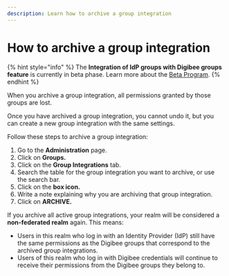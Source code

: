 ```yaml
---
description: Learn how to archive a group integration
---
```


# How to archive a group integration

{% hint style="info" %}
The **Integration of IdP groups with Digibee groups** **feature** is currently in beta phase. Learn more about the [Beta Program](https://docs.digibee.com/documentation/general/beta-program).
{% endhint %}

When you archive a group integration, all permissions granted by those groups are lost.

Once you have archived a group integration, you cannot undo it, but you can create a new group integration with the same settings.

Follow these steps to archive a group integration:

1. Go to the **Administration** page.
2. Click on **Groups.**
3. Click on the **Group Integrations** tab.
4. Search the table for the group integration you want to archive, or use the search bar.
5. Click on the **box icon.**
6. Write a note explaining why you are archiving that group integration.
7. Click on **ARCHIVE.**

If you archive all active group integrations, your realm will be considered a **non-federated realm** again. This means:

* Users in this realm who log in with an Identity Provider (IdP) still have the same permissions as the Digibee groups that correspond to the archived group integrations.
* Users of this realm who log in with Digibee credentials will continue to receive their permissions from the Digibee groups they belong to.

